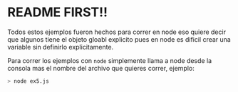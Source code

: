 # README FIRST!!

Todos estos ejemplos fueron hechos para correr en node eso quiere
decir que algunos tiene el objeto gloabl explicito pues en node es dificil crear una variable sin definirlo explicitamente.

Para correr los ejemplos con `node` simplemente llama a node desde la consola mas el nombre del archivo que quieres correr, ejemplo:
```sh
> node ex5.js
```
